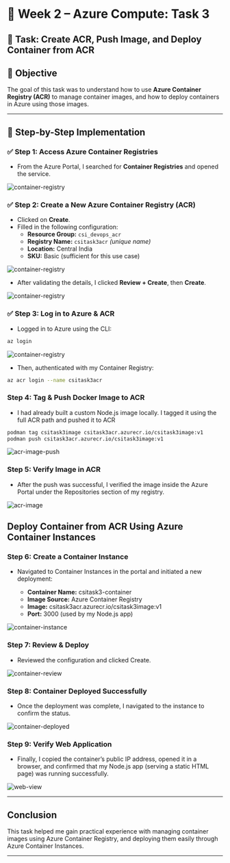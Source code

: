 # 🐳 Week 2 – Azure Compute: Task 3

## 📌 Task: Create ACR, Push Image, and Deploy Container from ACR

## 🎯 Objective

The goal of this task was to understand how to use **Azure Container Registry (ACR)** to manage container images, and how to deploy containers in Azure using those images.

---

## 🧩 Step-by-Step Implementation

### ✅ Step 1: Access Azure Container Registries

- From the Azure Portal, I searched for **Container Registries** and opened the service.

![container-registry](./snapshots/task3-registry-portal.jpg)

### ✅ Step 2: Create a New Azure Container Registry (ACR)

- Clicked on **Create**.
- Filled in the following configuration:
  - **Resource Group:** `csi_devops_acr`
  - **Registry Name:** `csitask3acr` *(unique name)*
  - **Location:** Central India
  - **SKU:** Basic (sufficient for this use case)

![container-registry](./snapshots/task3-registry.jpg)

- After validating the details, I clicked **Review + Create**, then **Create**.

![container-registry](./snapshots/task3-registry-review.jpg)

### ✅ Step 3: Log in to Azure & ACR

- Logged in to Azure using the CLI:

```bash
az login
```
![container-registry](./snapshots/task3-azlogin.jpg)

- Then, authenticated with my Container Registry:

```bash
az acr login --name csitask3acr
```

###  Step 4: Tag & Push Docker Image to ACR

- I had already built a custom Node.js image locally. I tagged it using the full ACR path and pushed it to ACR

```bash
podman tag csitask3image csitask3acr.azurecr.io/csitask3image:v1
podman push csitask3acr.azurecr.io/csitask3image:v1
```
![acr-image-push](./snapshots/task3-push-cli.jpg)

### Step 5: Verify Image in ACR
- After the push was successful, I verified the image inside the Azure Portal under the Repositories section of my registry.

![acr-image](./snapshots/task3-acr-image.jpg)

## Deploy Container from ACR Using Azure Container Instances

### Step 6: Create a Container Instance
- Navigated to Container Instances in the portal and initiated a new deployment:

  - **Container Name:** csitask3-container
  - **Image Source:** Azure Container Registry
  - **Image:** csitask3acr.azurecr.io/csitask3image:v1
  - **Port:** 3000 (used by my Node.js app)

![container-instance](./snapshots/task3-csi-portal-container.jpg)

### Step 7: Review & Deploy
- Reviewed the configuration and clicked Create.

![container-review](./snapshots/task3-container-review.jpg)

### Step 8: Container Deployed Successfully
- Once the deployment was complete, I navigated to the instance to confirm the status.

![container-deployed](./snapshots/task3-csi-container.jpg)

### Step 9: Verify Web Application
- Finally, I copied the container’s public IP address, opened it in a browser, and confirmed that my Node.js app (serving a static HTML page) was running successfully.

![web-view](./snapshots/task3-container-view.jpg)

---

## Conclusion

This task helped me gain practical experience with managing container images using Azure Container Registry, and deploying them easily through Azure Container Instances.

---
